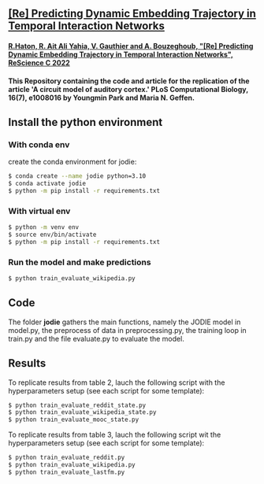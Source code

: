 ## [[Re] Predicting Dynamic Embedding Trajectory in Temporal Interaction Networks](https://github.com/ComplexNetTSP/JODIE-RESCIENCE/blob/master/article.pdf)

#### [R.Haton, R. Ait Ali Yahia, V. Gauthier and A. Bouzeghoub, "[Re] Predicting Dynamic Embedding Trajectory in Temporal Interaction Networks", ReScience C 2022](https://github.com/ComplexNetTSP/JODIE-RESCIENCE/blob/master/article.pdf)

#### This Repository containing the code and article for the replication of the article 'A circuit model of auditory cortex.' PLoS Computational Biology, 16(7), e1008016 by Youngmin Park and Maria N. Geffen.

## Install the python environment 

### With conda env

create the conda environment for jodie: 
```bash
$ conda create --name jodie python=3.10
$ conda activate jodie
$ python -m pip install -r requirements.txt  
```

### With virtual env
```bash
$ python -m venv env
$ source env/bin/activate
$ python -m pip install -r requirements.txt  
```

### Run the model and make predictions

```bash
$ python train_evaluate_wikipedia.py
```

## Code

The folder **jodie** gathers the main functions, namely the JODIE model in model.py, the preprocess of data in preprocessing.py, the training loop in train.py and the file evaluate.py to evaluate the model.

## Results

To replicate results from table 2, lauch the following script with the hyperparameters setup (see each script for some template):
```bash
$ python train_evaluate_reddit_state.py
$ python train_evaluate_wikipedia_state.py
$ python train_evaluate_mooc_state.py
```

To replicate results from table 3, lauch the following script wit the hyperparameters setup (see each script for some template):
```bash
$ python train_evaluate_reddit.py
$ python train_evaluate_wikipedia.py
$ python train_evaluate_lastfm.py
```

